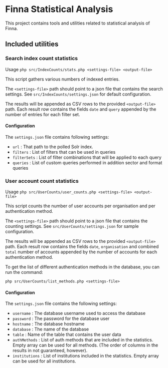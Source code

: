 # Finna Statistical Analysis #

This project contains tools and utilities related to statistical analysis of
Finna.

## Included utilities ##

### Search index count statistics ###

Usage `php src/IndexCounts/stats.php <settings-file> <output-file>`

This script gathers various numbers of indexed entries.

The `<settings-file>` path should point to a json file that contains the search
settings. See `src/IndexCounts/settings.json` for default configuration.

The results will be appended as CSV rows to the provided `<output-file>` path.
Each result row contains the fields `date` and `query` appended by the number
of entries for each filter set.

#### Configuration ####

The `settings.json` file contains following settings:

   * `url` : That path to the polled Solr index.
   * `filters` : List of filters that can be used in queries
   * `filterSets` : List of filter combinations that will be applied to each
      query
   * `queries` : List of custom queries performed in addition sector and format
     queries

### User account count statistics ###

Usage `php src/UserCounts/user_counts.php <settings-file> <output-file>`

This script counts the number of user accounts per organisation and per
authentication method.

The `<settings-file>` path should point to a json file that contains the
counting settings. See `src/UserCounts/settings.json` for sample configuration.

The results will be appended as CSV rows to the provided `<output-file>` path.
Each result row contains the fields `date`, `organisation` and combined `total`
number of accounts appended by the number of accounts for each authentication
method.

To get the list of different authentication methods in the database, you can run
the command:

`php src/UserCounts/list_methods.php <settings-file>`

#### Configuration ####

The `settings.json` file contains the following settings:

  * `username` : The database username used to access the database
  * `password` : The password for the database user
  * `hostname` : The database hostname
  * `database` : The name of the database
  * `table` : Name of the table that contains the user data
  * `authMethods` : List of auth methods that are included in the statistics.
    Empty array can be used for all methods. (The order of columns in the
    results in not guaranteed, however).
  * `institutions` : List of institutions included in the statistics. Empty
    array can be used for all institutions.
